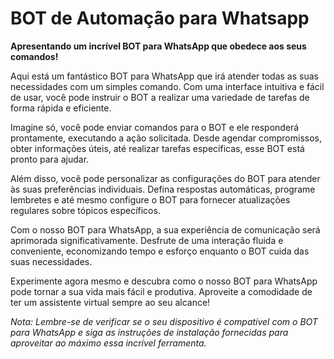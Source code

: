 # BOT de Automação para Whatsapp
 
**Apresentando um incrível BOT para WhatsApp que obedece aos seus comandos!**

Aqui está um fantástico BOT para WhatsApp que irá atender todas as suas necessidades com um simples comando. Com uma interface intuitiva e fácil de usar, você pode instruir o BOT a realizar uma variedade de tarefas de forma rápida e eficiente.

Imagine só, você pode enviar comandos para o BOT e ele responderá prontamente, executando a ação solicitada. Desde agendar compromissos, obter informações úteis, até realizar tarefas específicas, esse BOT está pronto para ajudar.

Além disso, você pode personalizar as configurações do BOT para atender às suas preferências individuais. Defina respostas automáticas, programe lembretes e até mesmo configure o BOT para fornecer atualizações regulares sobre tópicos específicos.

Com o nosso BOT para WhatsApp, a sua experiência de comunicação será aprimorada significativamente. Desfrute de uma interação fluida e conveniente, economizando tempo e esforço enquanto o BOT cuida das suas necessidades.

Experimente agora mesmo e descubra como o nosso BOT para WhatsApp pode tornar a sua vida mais fácil e produtiva. Aproveite a comodidade de ter um assistente virtual sempre ao seu alcance!

*Nota: Lembre-se de verificar se o seu dispositivo é compatível com o BOT para WhatsApp e siga as instruções de instalação fornecidas para aproveitar ao máximo essa incrível ferramenta.*
